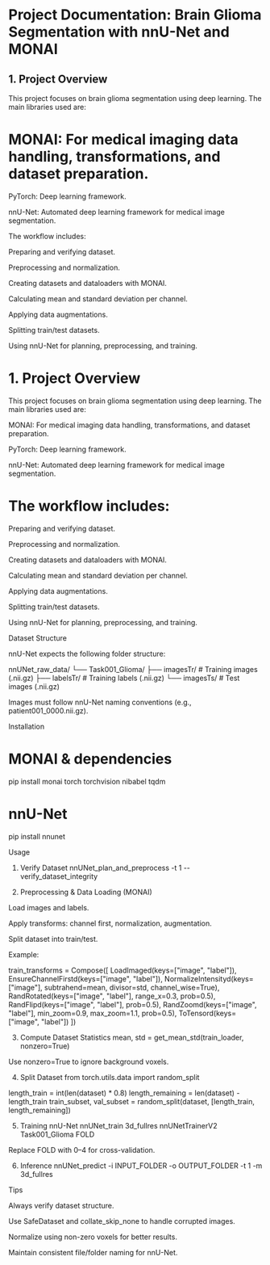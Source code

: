 # Project Documentation: Brain Glioma Segmentation with nnU-Net and MONAI
## 1. Project Overview

This project focuses on brain glioma segmentation using deep learning. The main libraries used are:

# MONAI: For medical imaging data handling, transformations, and dataset preparation.

PyTorch: Deep learning framework.

nnU-Net: Automated deep learning framework for medical image segmentation.

The workflow includes:

Preparing and verifying dataset.

Preprocessing and normalization.

Creating datasets and dataloaders with MONAI.

Calculating mean and standard deviation per channel.

Applying data augmentations.

Splitting train/test datasets.

Using nnU-Net for planning, preprocessing, and training.
# 1. Project Overview

This project focuses on brain glioma segmentation using deep learning. The main libraries used are:

MONAI: For medical imaging data handling, transformations, and dataset preparation.

PyTorch: Deep learning framework.

nnU-Net: Automated deep learning framework for medical image segmentation.

# The workflow includes:

Preparing and verifying dataset.

Preprocessing and normalization.

Creating datasets and dataloaders with MONAI.

Calculating mean and standard deviation per channel.

Applying data augmentations.

Splitting train/test datasets.

Using nnU-Net for planning, preprocessing, and training.






Dataset Structure

nnU-Net expects the following folder structure:

nnUNet_raw_data/
└── Task001_Glioma/
    ├── imagesTr/  # Training images (.nii.gz)
    ├── labelsTr/  # Training labels (.nii.gz)
    └── imagesTs/  # Test images (.nii.gz)


Images must follow nnU-Net naming conventions (e.g., patient001_0000.nii.gz).

Installation
# MONAI & dependencies
pip install monai torch torchvision nibabel tqdm

# nnU-Net
pip install nnunet

Usage
1. Verify Dataset
nnUNet_plan_and_preprocess -t 1 --verify_dataset_integrity

2. Preprocessing & Data Loading (MONAI)

Load images and labels.

Apply transforms: channel first, normalization, augmentation.

Split dataset into train/test.

Example:

train_transforms = Compose([
    LoadImaged(keys=["image", "label"]),
    EnsureChannelFirstd(keys=["image", "label"]),
    NormalizeIntensityd(keys=["image"], subtrahend=mean, divisor=std, channel_wise=True),
    RandRotated(keys=["image", "label"], range_x=0.3, prob=0.5),
    RandFlipd(keys=["image", "label"], prob=0.5),
    RandZoomd(keys=["image", "label"], min_zoom=0.9, max_zoom=1.1, prob=0.5),
    ToTensord(keys=["image", "label"])
])

3. Compute Dataset Statistics
mean, std = get_mean_std(train_loader, nonzero=True)


Use nonzero=True to ignore background voxels.

4. Split Dataset
from torch.utils.data import random_split

length_train = int(len(dataset) * 0.8)
length_remaining = len(dataset) - length_train
train_subset, val_subset = random_split(dataset, [length_train, length_remaining])

5. Training nnU-Net
nnUNet_train 3d_fullres nnUNetTrainerV2 Task001_Glioma FOLD


Replace FOLD with 0–4 for cross-validation.

6. Inference
nnUNet_predict -i INPUT_FOLDER -o OUTPUT_FOLDER -t 1 -m 3d_fullres

Tips

Always verify dataset structure.

Use SafeDataset and collate_skip_none to handle corrupted images.

Normalize using non-zero voxels for better results.

Maintain consistent file/folder naming for nnU-Net.
